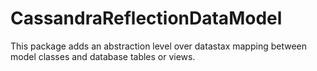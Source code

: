 # CassandraReflectionDataModel

This package adds an abstraction level over datastax mapping between model classes and database tables or views.
